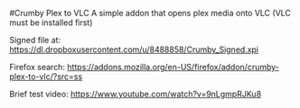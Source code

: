 #Crumby Plex to VLC
A simple addon that opens plex media onto VLC (VLC must be installed first)



Signed file at: https://dl.dropboxusercontent.com/u/8488858/Crumby_Signed.xpi

Firefox search: https://addons.mozilla.org/en-US/firefox/addon/crumby-plex-to-vlc/?src=ss

Brief test video: https://www.youtube.com/watch?v=9nLgmpRJKu8
